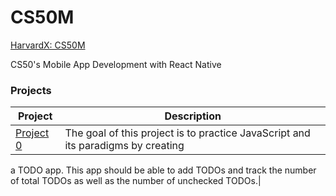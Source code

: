 # CS50M
[HarvardX: CS50M](https://www.edx.org/course/cs50s-mobile-app-development-with-react-native)

CS50's Mobile App Development with React Native

### Projects

| Project      | Description |
| ----------- | ----------- |
| [Project 0](/project0)      | The goal of this project is to practice JavaScript and its paradigms by creating
a TODO app. This app should be able to add TODOs and track the number of total
TODOs as well as the number of unchecked TODOs.|